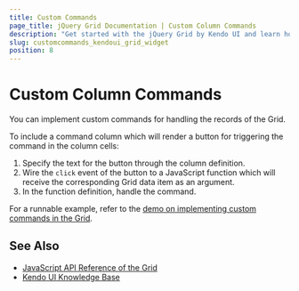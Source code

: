 ```yaml
---
title: Custom Commands
page_title: jQuery Grid Documentation | Custom Column Commands
description: "Get started with the jQuery Grid by Kendo UI and learn how to implement custom commands for handling its column records."
slug: customcommands_kendoui_grid_widget
position: 8
---
```


# Custom Column Commands

You can implement custom commands for handling the records of the Grid.

To include a command column which will render a button for triggering the command in the column cells:

1. Specify the text for the button through the column definition.
1. Wire the `click` event of the button to a JavaScript function which will receive the corresponding Grid data item as an argument.
1. In the function definition, handle the command.

For a runnable example, refer to the [demo on implementing custom commands in the Grid](https://demos.telerik.com/kendo-ui/grid/custom-command).

## See Also

* [JavaScript API Reference of the Grid](/api/javascript/ui/grid)
* [Kendo UI Knowledge Base](/knowledge-base)
